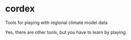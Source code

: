 # cordex
Tools for playing with regional climate model data

Yes, there are other tools, but you have to learn by playing.
